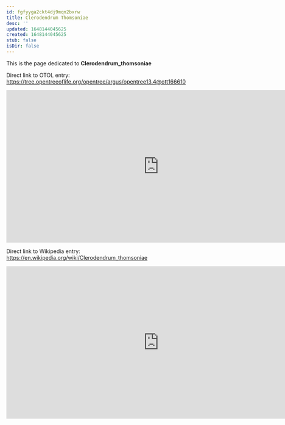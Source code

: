```yaml
---
id: fgfyyga2ckt4dj9mqn2bxrw
title: Clerodendrum Thomsoniae
desc: ''
updated: 1648144045625
created: 1648144045625
stub: false
isDir: false
---
```

This is the page dedicated to **Clerodendrum_thomsoniae**


Direct link to OTOL entry: https://tree.opentreeoflife.org/opentree/argus/opentree13.4@ott166610



<html>
    <body>
    <iframe src="https://tree.opentreeoflife.org/opentree/argus/opentree13.4@ott166610"
    width="800" height="400" frameborder="0" allowfullscreen> </iframe>
    </body>
</html>
    


Direct link to Wikipedia entry: https://en.wikipedia.org/wiki/Clerodendrum_thomsoniae



<html>
    <body>
    <iframe src="https://en.wikipedia.org/wiki/Clerodendrum_thomsoniae"
    width="800" height="400" frameborder="0" allowfullscreen> </iframe>
    </body>
</html>
    
